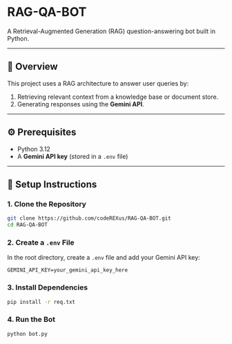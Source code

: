 # RAG-QA-BOT

A Retrieval-Augmented Generation (RAG) question-answering bot built in Python.

---

## 📖 Overview

This project uses a RAG architecture to answer user queries by:
1. Retrieving relevant context from a knowledge base or document store.
2. Generating responses using the **Gemini API**.

---

## ⚙️ Prerequisites

- Python 3.12
- A **Gemini API key** (stored in a `.env` file)

---

## 🚀 Setup Instructions

### 1. Clone the Repository
```bash
git clone https://github.com/codeREXus/RAG-QA-BOT.git
cd RAG-QA-BOT
```

### 2. Create a `.env` File
In the root directory, create a `.env` file and add your Gemini API key:
```text
GEMINI_API_KEY=your_gemini_api_key_here
```

### 3. Install Dependencies
```bash
pip install -r req.txt
```

### 4. Run the Bot
```bash
python bot.py
```



